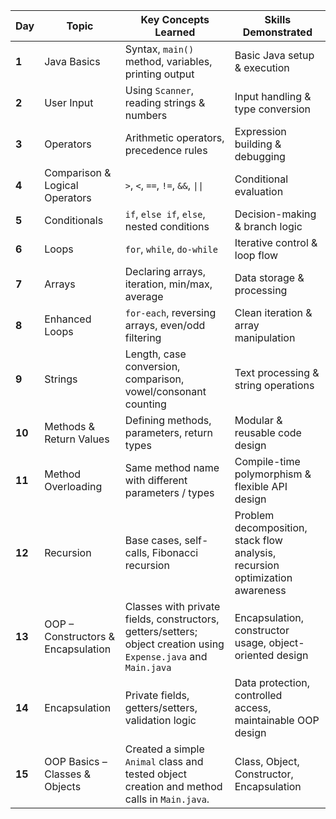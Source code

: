 | Day    | Topic                          | Key Concepts Learned                                          | Skills Demonstrated                                                          |
| ------ | ------------------------------ | ------------------------------------------------------------- | ---------------------------------------------------------------------------- |
| **1**  | Java Basics                    | Syntax, `main()` method, variables, printing output           | Basic Java setup & execution                                                 |
| **2**  | User Input                     | Using `Scanner`, reading strings & numbers                    | Input handling & type conversion                                             |
| **3**  | Operators                      | Arithmetic operators, precedence rules                        | Expression building & debugging                                              |
| **4**  | Comparison & Logical Operators | `>`, `<`, `==`, `!=`, `&&`, `\|\|`                            | Conditional evaluation                                                       |
| **5**  | Conditionals                   | `if`, `else if`, `else`, nested conditions                    | Decision-making & branch logic                                               |
| **6**  | Loops                          | `for`, `while`, `do-while`                                    | Iterative control & loop flow                                                |
| **7**  | Arrays                         | Declaring arrays, iteration, min/max, average                 | Data storage & processing                                                    |
| **8**  | Enhanced Loops                 | `for-each`, reversing arrays, even/odd filtering              | Clean iteration & array manipulation                                         |
| **9**  | Strings                        | Length, case conversion, comparison, vowel/consonant counting | Text processing & string operations                                          |
| **10** | Methods & Return Values        | Defining methods, parameters, return types                    | Modular & reusable code design                                               |
| **11** | Method Overloading             | Same method name with different parameters / types            | Compile-time polymorphism & flexible API design                              |
| **12** | Recursion                      | Base cases, self-calls, Fibonacci recursion                   | Problem decomposition, stack flow analysis, recursion optimization awareness |
| **13** | OOP – Constructors & Encapsulation | Classes with private fields, constructors, getters/setters; object creation using `Expense.java` and `Main.java` | Encapsulation, constructor usage, object-oriented design                     |
| **14** | Encapsulation | Private fields, getters/setters, validation logic | Data protection, controlled access, maintainable OOP design |
| **15** | OOP Basics – Classes & Objects | Created a simple `Animal` class and tested object creation and method calls in `Main.java`. | Class, Object, Constructor, Encapsulation

